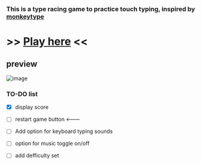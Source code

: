 ### This is a type racing game to practice touch typing, inspired by [monkeytype](https://monkeytype.com)

# >> [Play here](https://oeuf16.github.io/Type-racer/) << 

## preview

![image](https://user-images.githubusercontent.com/93136950/181827230-db112453-5b2c-4c23-acbf-7aa404b47c54.png)

### TO-DO list
- [x] display score
- [ ] restart game button <---
- [ ] Add option for keyboard typing sounds 
- [ ] option for music toggle on/off 
- [ ] add defficulty set 



